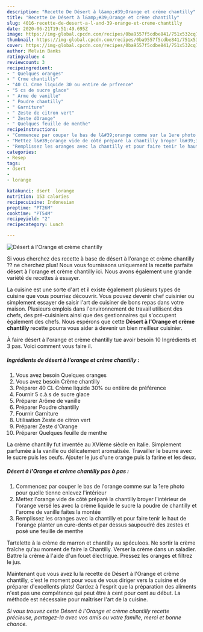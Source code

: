 ```yaml
---
description: "Recette De Désert à l&amp;#39;Orange et crème chantilly"
title: "Recette De Désert à l&amp;#39;Orange et crème chantilly"
slug: 4016-recette-de-desert-a-l-and-39-orange-et-creme-chantilly
date: 2020-06-21T19:51:49.695Z
image: https://img-global.cpcdn.com/recipes/0ba9557f5cdbe841/751x532cq70/desert-a-lorange-et-creme-chantilly-photo-principale-de-la-recette.jpg
thumbnail: https://img-global.cpcdn.com/recipes/0ba9557f5cdbe841/751x532cq70/desert-a-lorange-et-creme-chantilly-photo-principale-de-la-recette.jpg
cover: https://img-global.cpcdn.com/recipes/0ba9557f5cdbe841/751x532cq70/desert-a-lorange-et-creme-chantilly-photo-principale-de-la-recette.jpg
author: Melvin Banks
ratingvalue: 4
reviewcount: 3
recipeingredient:
- " Quelques oranges"
- " Crme chantilly"
- "40 CL Crme liquide 30 ou entire de prfrence"
- "5 cs de sucre glace"
- " Arme de vanille"
- " Poudre chantilly"
- " Garniture"
- " Zeste de citron vert"
- " Zeste dOrange"
- " Quelques feuille de menthe"
recipeinstructions:
- "Commencez par couper le bas de l&#39;orange comme sur la 1ere photo pour quelle tienne enlevez l&#39;intérieur"
- "Mettez l&#39;orange vide de côté préparé la chantilly broyer l&#39;intérieur de l&#39;orange versé les avec la crème liquide le sucre la poudre de chantilly et l&#39;arome de vanille faites la montée"
- "Remplissez les oranges avec la chantilly et pour faire tenir le haut de l&#39;orange planter un cure-dents et par dessus saupoudré des zestes et posé une feuille de menthe"
categories:
- Resep
tags:
- dsert
- 
- lorange

katakunci: dsert  lorange 
nutrition: 153 calories
recipecuisine: Indonesian
preptime: "PT26M"
cooktime: "PT54M"
recipeyield: "2"
recipecategory: Lunch

---
```



![Désert à l&#39;Orange et crème chantilly](https://img-global.cpcdn.com/recipes/0ba9557f5cdbe841/751x532cq70/desert-a-lorange-et-creme-chantilly-photo-principale-de-la-recette.jpg)

Si vous cherchez des recette à base de désert à l&#39;orange et crème chantilly ?? ne cherchez plus! Nous vous fournissons uniquement la recette parfaite désert à l&#39;orange et crème chantilly ici. Nous avons également une grande variété de recettes à essayer.

La cuisine est une sorte d'art et il existe également plusieurs types de cuisine que vous pourriez découvrir. Vous pouvez devenir chef cuisinier ou simplement essayer de saisir l'art de cuisiner de bons repas dans votre maison. Plusieurs emplois dans l'environnement de travail utilisent des chefs, des pré-cuisiniers ainsi que des gestionnaires qui s'occupent également des chefs. Nous espérons que cette <strong> Désert à l&#39;Orange et crème chantilly </strong> recette pourra vous aider à devenir un bien meilleur cuisinier.

<!--inarticleads1-->

À faire désert à l&#39;orange et crème chantilly tue avoir besoin 10 Ingrédients et 3 pas. Voici comment vous faire il.

##### Ingrédients de désert à l&#39;orange et crème chantilly :

1. Vous avez besoin  Quelques oranges
1. Vous avez besoin  Crème chantilly
1. Préparer 40 CL Crème liquide 30% ou entière de préférence
1. Fournir 5 c.à.s de sucre glace
1. Préparer  Arôme de vanille
1. Préparer  Poudre chantilly
1. Fournir  Garniture
1. Utilisation  Zeste de citron vert
1. Préparer  Zeste d&#39;Orange
1. Préparer  Quelques feuille de menthe


La crème chantilly fut inventée au XVIème siècle en Italie. Simplement parfumée à la vanille ou délicatement aromatisée. Travailler le beurre avec le sucre puis les oeufs. Ajouter le jus d&#39;une orange puis la farine et les deux. 

<!--inarticleads2-->

##### Désert à l&#39;Orange et crème chantilly pas à pas :

1. Commencez par couper le bas de l&#39;orange comme sur la 1ere photo pour quelle tienne enlevez l&#39;intérieur
1. Mettez l&#39;orange vide de côté préparé la chantilly broyer l&#39;intérieur de l&#39;orange versé les avec la crème liquide le sucre la poudre de chantilly et l&#39;arome de vanille faites la montée
1. Remplissez les oranges avec la chantilly et pour faire tenir le haut de l&#39;orange planter un cure-dents et par dessus saupoudré des zestes et posé une feuille de menthe


Tartelette à la crème de marron et chantilly au spéculoos. Ne sortir la crème fraîche qu&#39;au moment de faire la Chantilly. Verser la crème dans un saladier. Battre la crème à l&#39;aide d&#39;un fouet électrique. Pressez les oranges et filtrez le jus. 

<!--inarticleads1-->

<p>
Maintenant que vous avez lu la recette de Désert à l&#39;Orange et crème chantilly, c'est le moment pour vous de vous diriger vers la cuisine et de préparer d'excellents plats! Gardez à l'esprit que la préparation des aliments n'est pas une compétence qui peut être à cent pour cent au début. La méthode est nécessaire pour maîtriser l'art de la cuisine.
</p>

<p>
<i>Si vous trouvez cette Désert à l&#39;Orange et crème chantilly recette précieuse, partagez-la avec vos amis ou votre famille, merci et bonne chance.</i>
</p>
